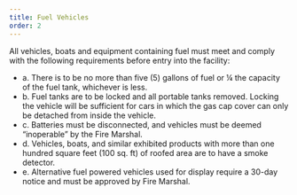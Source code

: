 ```yaml
---
title: Fuel Vehicles
order: 2
---
```


All vehicles, boats and equipment containing fuel must meet and comply with the following requirements before entry into the facility:

- a. There is to be no more than five (5) gallons of fuel or ¼ the capacity of the fuel tank, whichever is less.
- b. Fuel tanks are to be locked and all portable tanks removed. Locking the vehicle will be sufficient for cars in which the gas cap cover can only be detached from inside the vehicle.
- c. Batteries must be disconnected, and vehicles must be deemed “inoperable” by the Fire Marshal.
- d. Vehicles, boats, and similar exhibited products with more than one hundred square feet (100 sq. ft) of roofed area are to have a smoke detector.
- e. Alternative fuel powered vehicles used for display require a 30-day notice and must be approved by Fire Marshal.
